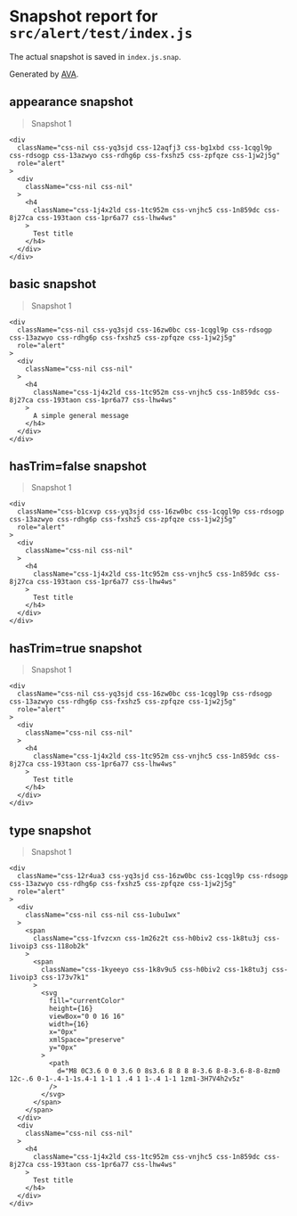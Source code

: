# Snapshot report for `src/alert/test/index.js`

The actual snapshot is saved in `index.js.snap`.

Generated by [AVA](https://ava.li).

## appearance snapshot

> Snapshot 1

    <div
      className="css-nil css-yq3sjd css-12aqfj3 css-bg1xbd css-1cqgl9p css-rdsogp css-13azwyo css-rdhg6p css-fxshz5 css-zpfqze css-1jw2j5g"
      role="alert"
    >
      <div
        className="css-nil css-nil"
      >
        <h4
          className="css-1j4x2ld css-1tc952m css-vnjhc5 css-1n859dc css-8j27ca css-193taon css-1pr6a77 css-lhw4ws"
        >
          Test title
        </h4>
      </div>
    </div>

## basic snapshot

> Snapshot 1

    <div
      className="css-nil css-yq3sjd css-16zw0bc css-1cqgl9p css-rdsogp css-13azwyo css-rdhg6p css-fxshz5 css-zpfqze css-1jw2j5g"
      role="alert"
    >
      <div
        className="css-nil css-nil"
      >
        <h4
          className="css-1j4x2ld css-1tc952m css-vnjhc5 css-1n859dc css-8j27ca css-193taon css-1pr6a77 css-lhw4ws"
        >
          A simple general message
        </h4>
      </div>
    </div>

## hasTrim=false snapshot

> Snapshot 1

    <div
      className="css-b1cxvp css-yq3sjd css-16zw0bc css-1cqgl9p css-rdsogp css-13azwyo css-rdhg6p css-fxshz5 css-zpfqze css-1jw2j5g"
      role="alert"
    >
      <div
        className="css-nil css-nil"
      >
        <h4
          className="css-1j4x2ld css-1tc952m css-vnjhc5 css-1n859dc css-8j27ca css-193taon css-1pr6a77 css-lhw4ws"
        >
          Test title
        </h4>
      </div>
    </div>

## hasTrim=true snapshot

> Snapshot 1

    <div
      className="css-nil css-yq3sjd css-16zw0bc css-1cqgl9p css-rdsogp css-13azwyo css-rdhg6p css-fxshz5 css-zpfqze css-1jw2j5g"
      role="alert"
    >
      <div
        className="css-nil css-nil"
      >
        <h4
          className="css-1j4x2ld css-1tc952m css-vnjhc5 css-1n859dc css-8j27ca css-193taon css-1pr6a77 css-lhw4ws"
        >
          Test title
        </h4>
      </div>
    </div>

## type snapshot

> Snapshot 1

    <div
      className="css-12r4ua3 css-yq3sjd css-16zw0bc css-1cqgl9p css-rdsogp css-13azwyo css-rdhg6p css-fxshz5 css-zpfqze css-1jw2j5g"
      role="alert"
    >
      <div
        className="css-nil css-nil css-1ubu1wx"
      >
        <span
          className="css-1fvzcxn css-1m26z2t css-h0biv2 css-1k8tu3j css-1ivoip3 css-118ob2k"
        >
          <span
            className="css-1kyeeyo css-1k8v9u5 css-h0biv2 css-1k8tu3j css-1ivoip3 css-173v7k1"
          >
            <svg
              fill="currentColor"
              height={16}
              viewBox="0 0 16 16"
              width={16}
              x="0px"
              xmlSpace="preserve"
              y="0px"
            >
              <path
                d="M8 0C3.6 0 0 3.6 0 8s3.6 8 8 8 8-3.6 8-8-3.6-8-8-8zm0 12c-.6 0-1-.4-1-1s.4-1 1-1 1 .4 1 1-.4 1-1 1zm1-3H7V4h2v5z"
              />
            </svg>
          </span>
        </span>
      </div>
      <div
        className="css-nil css-nil"
      >
        <h4
          className="css-1j4x2ld css-1tc952m css-vnjhc5 css-1n859dc css-8j27ca css-193taon css-1pr6a77 css-lhw4ws"
        >
          Test title
        </h4>
      </div>
    </div>
